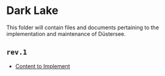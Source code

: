 # Dark Lake

This folder will contain files and documents pertaining to the implementation and maintenance of Düstersee.

## `rev.1`

- [Content to Implement](content-checklist.md)
